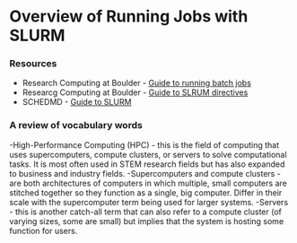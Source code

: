 # Overview of Running Jobs with SLURM 

### Resources

- Research Computing at Boulder - [Guide to running batch jobs](https://curc.readthedocs.io/en/latest/running-jobs/batch-jobs.html)
- Researcg Computing at Boulder - [Guide to SLRUM directives](https://curc.readthedocs.io/en/latest/running-jobs/job-resources.html)
- SCHEDMD - [Guide to SLURM](https://slurm.schedmd.com/reservations.html#:~:text=Reservation%20Use&text=This%20name%20is%20automatically%20generated,completely%20within%20the%20named%20reservation.)

### A review of vocabulary words

-High-Performance Computing (HPC) - this is the field of computing that uses supercomputers, compute clusters, or servers to solve computational tasks. It is most often used in STEM research fields but has also expanded to business and industry fields.
-Supercomputers and compute clusters - are both architectures of computers in which multiple, small computers are stitched together so they function as a single, big computer. Differ in their scale with the supercomputer term being used for larger systems.
-Servers - this is another catch-all term that can also refer to a compute cluster (of varying sizes, some are small) but implies that the system is hosting some function for users.

